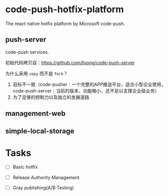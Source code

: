 # code-push-hotfix-platform
The react native hotfix platform by Microsoft code-push.

## push-server

code-push services. 

初始代码拷贝自：https://github.com/lisong/code-push-server 

为什么采用 `copy` 而不是 `fork`？

1. 目标不一致（code-pusher：一个完整的APP推送平台，适合小型企业使用，code-push-server：当前的版本，功能略小，还不足以支撑企业级业务）
2. 为了足够的控制力以及独立的发展道路

## management-web

## simple-local-storage

# Tasks

* [ ] Basic hotfix
* [ ] Release Authority Management
* [ ] Gray publishing(A/B Testing)

